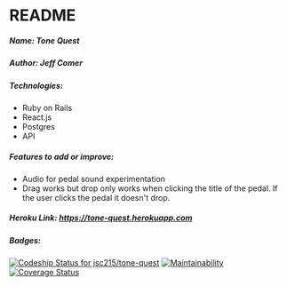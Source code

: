 # README

##### Name: Tone Quest

##### Author: Jeff Comer

##### Technologies:

* Ruby on Rails
* React.js
* Postgres
* API

##### Features to add or improve:

* Audio for pedal sound experimentation
* Drag works but drop only works when clicking the title of the pedal. If the user clicks the pedal it doesn't drop.

##### Heroku Link: https://tone-quest.herokuapp.com

##### Badges:

[ ![Codeship Status for jsc215/tone-quest](https://app.codeship.com/projects/266a4440-bee0-0135-926e-72379a217d2f/status?branch=master)](https://app.codeship.com/projects/259936)
[![Maintainability](https://api.codeclimate.com/v1/badges/b55f49d8aa9d47fc4a3f/maintainability)](https://codeclimate.com/github/jsc215/tone-quest/maintainability)
[![Coverage Status](https://coveralls.io/repos/github/jsc215/tone-quest/badge.svg?branch=master)](https://coveralls.io/github/jsc215/tone-quest?branch=master)
